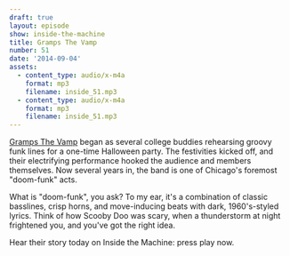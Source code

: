 ```yaml
---
draft: true
layout: episode
show: inside-the-machine
title: Gramps The Vamp
number: 51
date: '2014-09-04'
assets:
  - content_type: audio/x-m4a
    format: mp3
    filename: inside_51.mp3
  - content_type: audio/x-m4a
    format: mp3
    filename: inside_51.mp3
---
```

[Gramps The Vamp](http://grampsthevamp.com) began as several college buddies rehearsing groovy funk lines for a one-time Halloween party. The festivities kicked off, and their electrifying performance hooked the audience and members themselves. Now several years in, the band is one of Chicago's foremost "doom-funk" acts.

What is "doom-funk", you ask? To my ear, it's a combination of classic basslines, crisp horns, and move-inducing beats with dark, 1960's-styled lyrics. Think of how Scooby Doo was scary, when a thunderstorm at night frightened you, and you've got the right idea.

Hear their story today on Inside the Machine: press play now.
